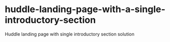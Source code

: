 # huddle-landing-page-with-a-single-introductory-section
Huddle landing page with single introductory section solution
